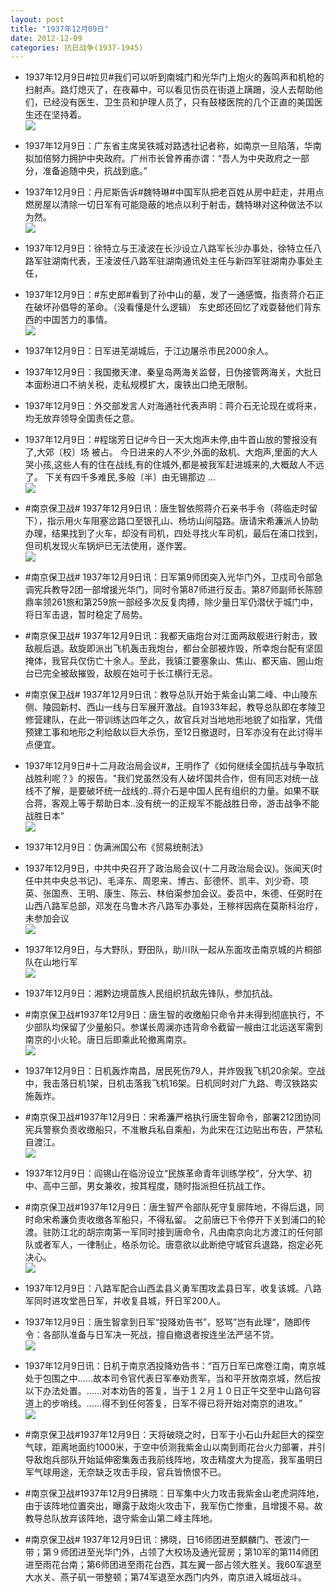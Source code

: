 ```yaml
---
layout: post
title: "1937年12月09日"
date: 2012-12-09
categories: 抗日战争(1937-1945)
---
```


<meta name="referrer" content="no-referrer" />

- 1937年12月9日#拉贝#我们可以听到南城门和光华门上炮火的轰鸣声和机枪的扫射声。路灯熄灭了，在夜幕中，可以看见伤员在街道上蹒跚，没人去帮助他们，已经没有医生、卫生员和护理人员了，只有鼓楼医院的几个正直的美国医生还在坚持着。 <br/><img src="https://ww4.sinaimg.cn/large/aca367d8jw1dzntmr93kcj.jpg" />

- 1937年12月9日：广东省主席吴铁城对路透社记者称，如南京一旦陷落，华南拟加倍努力拥护中央政府。广州市长曾养甫亦谓：“吾人为中央政府之一部分，准备追随中央，抗战到底。” 

- 1937年12月9日：丹尼斯告诉#魏特琳#中国军队把老百姓从房中赶走，并用点燃房屋以清除一切日军有可能隐蔽的地点以利于射击，魏特琳对这种做法不以为然。 <br/><img src="https://ww4.sinaimg.cn/large/aca367d8jw1dzns63jg3lj.jpg" />

- 1937年12月9日：徐特立与王凌波在长沙设立八路军长沙办事处，徐特立任八路军驻湖南代表，王凌波任八路军驻湖南通讯处主任与新四军驻湖南办事处主任， 

- 1937年12月9日：#东史郎#看到了孙中山的墓，发了一通感慨，指责蒋介石正在破坏孙倡导的革命。（没看懂是什么逻辑）  东史郎还回忆了戏耍替他们背东西的中国苦力的事情。 <br/><img src="https://ww2.sinaimg.cn/large/aca367d8jw1dznq5m9302j.jpg" />

- 1937年12月9日：日军进芜湖城后，于江边屠杀市民2000余人。 

- 1937年12月9日：我国撤天津、秦皇岛两海关监督，日伪接管两海关，大批日本面粉进口不纳关税，走私规模扩大，废铁出口绝无限制。 

- 1937年12月9日：外交部发言人对海通社代表声明：蒋介石无论现在或将来，均无放弃领导全国责任之意。 

- 1937年12月9日：#程瑞芳日记#今日一天大炮声未停,由牛首山放的警报没有了,大郊〔校〕场 被占。  今日进来的人不少,外面的敌机、大炮声,里面的大人哭小孩,这些人有的住在战线,有的住城外,都是被我军赶进城来的,大概敌人不远了。  下关有四千多难民,多般〔半〕由无锡那边 ...  <br/><img src="https://ww3.sinaimg.cn/large/aca367d8jw1dznkydjjw5j.jpg" />

- #南京保卫战# 1937年12月9日讯：唐生智依照蒋介石亲书手令（蒋临走时留下），指示用火车阻塞岔路口至银孔山、杨坊山间隘路。唐请宋希濂派人协助办理，结果找到了火车，却没有司机，四处寻找火车司机，最后在浦口找到，但司机发现火车锅炉已无法使用，遂作罢。 <br/><img src="https://ww1.sinaimg.cn/large/aca367d8jw1dznj7whuioj.jpg" />

- #南京保卫战# 1937年12月9日讯：日军第9师团突入光华门外，卫戍司令部急调宪兵教导2团一部增援光华门，同时令第87师进行反击。第87师副师长陈颐鼎率领261旅和第259旅一部经多次反复肉搏，除少量日军仍潜伏于城门中，将日军击退，暂时稳定了局势。 

- #南京保卫战# 1937年12月9日讯：我都天庙炮台对江面两敌舰进行射击，致敌舰后退。敌旋即派出飞机轰击我炮台，都台全部被炸毁，所幸炮台配有坚固掩体，我官兵仅伤亡十余人。至此，我镇江要塞象山、焦山、都天庙、圌山炮台已完全被敌摧毁，敌舰在始可于长江横行无忌。 

- #南京保卫战# 1937年12月9日讯：教导总队开始于紫金山第二峰、中山陵东侧、陵园新村、西山一线与日军展开激战。自1933年起，教导总队即在孝陵卫修营建队，在此一带训练达四年之久，故官兵对当地地形地貌了如指掌，凭借预建工事和地形之利给敌以巨大杀伤，至12日撤退时，日军亦没有在此讨得半点便宜。 

- 1937年12月9日#十二月政治局会议#，王明作了《如何继续全国抗战与争取抗战胜利呢？》的报告。"我们党虽然没有人破坏国共合作，但有同志对统一战线不了解，是要破坏统一战线的..蒋介石是中国人民有组织的力量。如果不联合蒋，客观上等于帮助日本..没有统一的正规军不能战胜日帝，游击战争不能战胜日本" <br/><img src="https://ww1.sinaimg.cn/large/aca367d8jw1dzne0j6i5aj.jpg" />

- 1937年12月9日：伪满洲国公布《贸易统制法》 

- 1937年12月9日，中共中央召开了政治局会议(十二月政治局会议)。张闻天(时任中共中央总书记)、毛泽东、周恩来、博古、彭德怀、凯丰、刘少奇、项英、张国焘、王明、康生、陈云、林伯渠参加会议。委员中，朱德、任弼时在山西八路军总部，邓发在乌鲁木齐八路军办事处，王稼祥因病在莫斯科治疗，未参加会议 <br/><img src="https://ww3.sinaimg.cn/large/aca367d8jw1dznd56pk90j.jpg" />

- 1937年12月9日，与大野队，野田队，助川队一起从东面攻击南京城的片桐部队在山地行军 <br/><img src="https://ww2.sinaimg.cn/large/aca367d8jw1dzncaaapvqj.jpg" />

- 1937年12月9日：湘黔边境苗族人民组织抗敌先锋队，参加抗战。 

- #南京保卫战#1937年12月9日：唐生智的收缴船只命令并未得到彻底执行，不少部队均保留了少量船只。参谋长周澜亦违背命令截留一艘由江北运送军需到南京的小火轮。唐日后即乘此轮撤离南京。 <br/><img src="https://ww2.sinaimg.cn/large/aca367d8jw1dznatwm6d8j.jpg" />

- 1937年12月9日：日机轰炸南昌，居民死伤79人，并炸毁我飞机20余架。空战中，我击落日机1架，日机击落我飞机16架。日机同时对广九路、粤汉铁路实施轰炸。 

- #南京保卫战#1937年12月9日：宋希濂严格执行唐生智命令，部署212团协同宪兵警察负责收缴船只，不准散兵私自乘船，为此宋在江边贴出布告，严禁私自渡江。 <br/><img src="https://ww3.sinaimg.cn/large/aca367d8jw1dzn93j4269j.jpg" />

- 1937年12月9日：阎锡山在临汾设立“民族革命青年训练学校”，分大学、初中、高中三部，男女兼收，按其程度，随时指派担任抗战工作。 

- #南京保卫战#1937年12月9日：唐生智严令部队死守复廓阵地，不得后退，同时命宋希濂负责收缴各军船只，不得私留。 之前唐已下令停开下关到浦口的轮渡。驻防江北的胡宗南第一军同时接到唐命令，凡由南京向北方渡江的任何部队或者军人，一律制止，格杀勿论。唐意欲以此断绝守城官兵退路，抱定必死决心。 <br/><img src="https://ww1.sinaimg.cn/large/aca367d8jw1dzn7d5w7m4j.jpg" />

- 1937年12月9日：八路军配合山西孟县义勇军围攻孟县日军，收复该城。八路军同时进攻堂邑日军，并收复县城，歼日军200人。 

- 1937年12月9日：唐生智拿到日军“投降劝告书”，怒骂”岂有此理“，随即传令：各部队准备与日军决一死战，擅自撤退者按连坐法严惩不贷。 <br/><img src="https://ww1.sinaimg.cn/large/aca367d8jw1dzn5mlfhnfj.jpg" />

- 1937年12月9日讯：日机于南京洒投降劝告书：“百万日军已席卷江南，南京城处于包围之中……故本司令官代表日军奉劝贵军，当和平开放南京城，然后按以下办法处置。......对本劝告的答复，当于１２月１０日正午交至中山路句容道上的步哨线。......得不到任何答复，日军不得已将开始对南京的进攻。”  <br/><img src="https://ww4.sinaimg.cn/large/aca367d8jw1dzn3w6cpfvj.jpg" />

- #南京保卫战#1937年12月9日：天将破晓之时，日军于小石山升起巨大的探空气球，距离地面约1000米，于空中侦测我紫金山以南到雨花台火力部署，并引导敌炮兵部队开始延伸密集轰击我前线阵地，攻击精度大为提高，我军虽明日军气球用途，无奈缺乏攻击手段，官兵皆愤恨不已。 

- #南京保卫战#1937年12月9日拂晓：日军集中火力攻击我紫金山老虎洞阵地，由于该阵地位置突出，曝露于敌炮火攻击下，我军伤亡惨重，且增援不易。故教导总队放弃该阵地，退守紫金山第二峰主阵地。 

- #南京保卫战# 1937年12月9日讯：拂晓，日16师团进至麒麟门、苍波门一带；第９师团进至光华门外，占领了大校场及通光营房；第10军的第114师团进至雨花台南；第6师团进至雨花台西，其左翼一部占领大胜关。我60军退至大水关、燕子矶一带整顿；第74军退至水西门内外，南京进入城垣战斗。 

